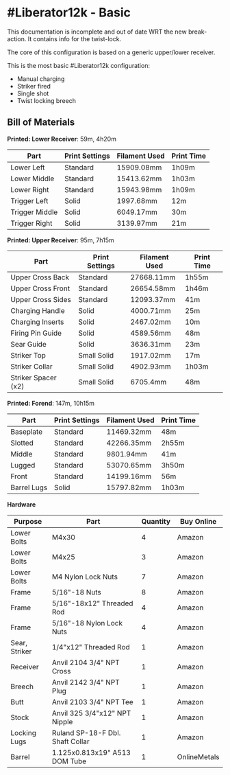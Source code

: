 \#Liberator12k - Basic
================
This documentation is incomplete and out of date WRT the new break-action.
It contains info for the twist-lock.


The core of this configuration is based on a generic upper/lower receiver.

This is the most basic \#Liberator12k configuration:

 * Manual charging
 * Striker fired
 * Single shot
 * Twist locking breech

Bill of Materials
-----------------
**Printed: Lower Receiver**: 59m, 4h20m

| Part           | Print Settings | Filament Used | Print Time |
|----------------|----------------|---------------|------------|
| Lower Left     | Standard       | 15909.08mm    | 1h09m      |
| Lower Middle   | Standard       | 15413.62mm    | 1h03m      |
| Lower Right    | Standard       | 15943.98mm    | 1h09m      |
| Trigger Left   | Solid          | 1997.68mm     | 12m        |
| Trigger Middle | Solid          | 6049.17mm     | 30m        |
| Trigger Right  | Solid          | 3139.97mm     | 21m        |

**Printed: Upper Receiver**: 95m, 7h15m

| Part                 | Print Settings | Filament Used | Print Time |
|----------------------|----------------|---------------|------------|
| Upper Cross Back     | Standard       | 27668.11mm    | 1h55m      |
| Upper Cross Front    | Standard       | 26654.58mm    | 1h46m      |
| Upper Cross Sides    | Standard       | 12093.37mm    | 41m        |
| Charging Handle      | Solid          | 4000.71mm     | 25m        |
| Charging Inserts     | Solid          | 2467.02mm     | 10m        |
| Firing Pin Guide     | Solid          | 4589.56mm     | 48m        |
| Sear Guide           | Solid          | 3636.31mm     | 23m        |
| Striker Top          | Small Solid    | 1917.02mm     | 17m        |
| Striker Collar       | Small Solid    | 4902.93mm     | 1h03m      |
| Striker Spacer (x2)  | Small Solid    | 6705.4mm      | 48m        |

**Printed: Forend**: 147m, 10h15m

| Part           | Print Settings | Filament Used | Print Time |
|----------------|----------------|---------------|------------|
| Baseplate      | Standard       | 11469.32mm    | 48m        |
| Slotted        | Standard       | 42266.35mm    | 2h55m      |
| Middle         | Standard       | 9801.94mm     | 41m        |
| Lugged         | Standard       | 53070.65mm    | 3h50m      |
| Front          | Standard       | 14199.16mm    | 56m        |
| Barrel Lugs    | Solid          | 15797.82mm    | 1h03m      |

**Hardware**

| Purpose       | Part                             | Quantity | Buy Online   |
|---------------|----------------------------------|----------|--------------|
| Lower Bolts   | M4x30                            | 4        | Amazon       |
| Lower Bolts   | M4x25                            | 3        | Amazon       |
| Lower Bolts   | M4 Nylon Lock Nuts               | 7        | Amazon       |
| Frame         | 5/16"-18 Nuts                    | 8        | Amazon       |
| Frame         | 5/16"-18x12" Threaded Rod        | 4        | Amazon       |
| Frame         | 5/16"-18 Nylon Lock Nuts         | 4        | Amazon       |
| Sear, Striker | 1/4"x12"  Threaded Rod           | 1        | Amazon       |
| Receiver      | Anvil 2104 3/4" NPT Cross        | 1        | Amazon       |
| Breech        | Anvil 2142 3/4" NPT Plug         | 1        | Amazon       |
| Butt          | Anvil 2103 3/4" NPT Tee          | 1        | Amazon       |
| Stock         | Anvil 325 3/4"x12" NPT Nipple    | 1        | Amazon       |
| Locking Lugs  | Ruland SP-18-F Dbl. Shaft Collar | 1        | Amazon       |
| Barrel        | 1.125x0.813x19" A513 DOM Tube    | 1        | OnlineMetals |
